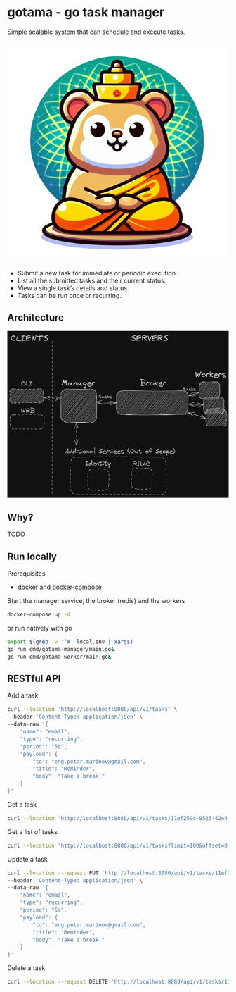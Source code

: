 # gotama - **go** **ta**sk **ma**nager
Simple scalable system that can schedule and execute tasks.

![gotama logo](./docs/assets/gotama-logo.png)

* Submit a new task for immediate or periodic execution.
* List all the submitted tasks and their current status.
* View a single task’s details and status.
* Tasks can be run once or recurring.

## Architecture
![architecture](./docs/assets/architecture.png)

## Why?
TODO

## Run locally
Prerequisites
* docker and docker-compose

Start the manager service, the broker (redis) and the workers
```bash
docker-compose up -d
```
or run natively with go
```bash
export $(grep -v '^#' local.env | xargs)
go run cmd/gotama-manager/main.go&
go run cmd/gotama-worker/main.go&
```
## RESTful API
Add a task
```bash
curl --location 'http://localhost:8080/api/v1/tasks' \
--header 'Content-Type: application/json' \
--data-raw '{
    "name": "email",
    "type": "recurring",
    "period": "5s",
    "payload": {
        "to": "eng.petar.marinov@gmail.com",
        "title": "Reminder",
        "body": "Take a break!"
    }
}'
```
Get a task
```bash
curl --location 'http://localhost:8080/api/v1/tasks/11ef259c-8523-42e4-8568-9d167dbba9da'
```
Get a list of tasks
```bash
curl --location 'http://localhost:8080/api/v1/tasks?limit=100&offset=0'
```
Update a task
```bash
curl --location --request PUT 'http://localhost:8080/api/v1/tasks/11ef259c-8523-42e4-8568-9d167dbba9da' \
--header 'Content-Type: application/json' \
--data-raw '{
    "name": "email",
    "type": "recurring",
    "period": "5s",
    "payload": {
        "to": "eng.petar.marinov@gmail.com",
        "title": "Reminder",
        "body": "Take a break!"
    }
}'
```
Delete a task
```bash
curl --location --request DELETE 'http://localhost:8080/api/v1/tasks/11ef259c-8523-42e4-8568-9d167dbba9da'
```